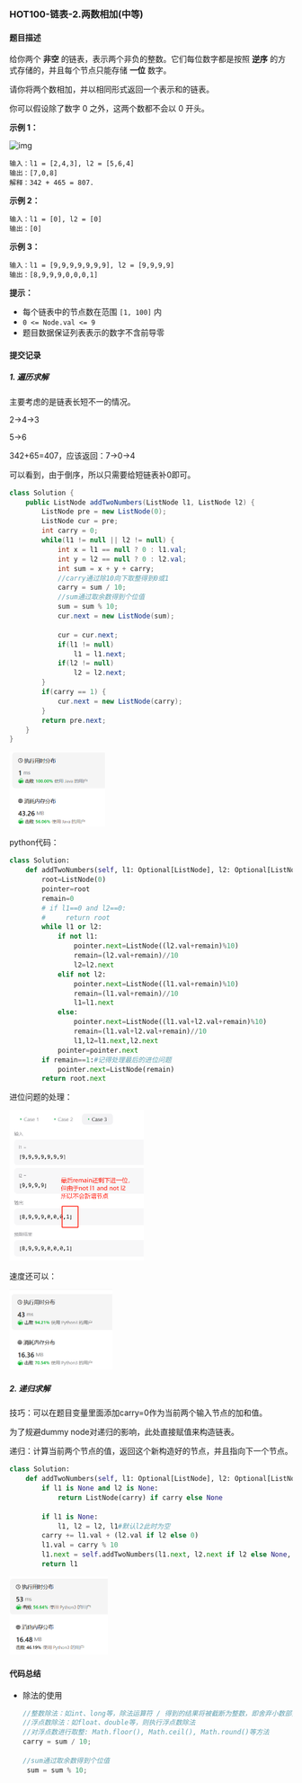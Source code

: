 ### HOT100-链表-2.两数相加(中等)

#### 题目描述

给你两个 **非空** 的链表，表示两个非负的整数。它们每位数字都是按照 **逆序** 的方式存储的，并且每个节点只能存储 **一位** 数字。

请你将两个数相加，并以相同形式返回一个表示和的链表。

你可以假设除了数字 0 之外，这两个数都不会以 0 开头。

 

**示例 1：**

![img](https://assets.leetcode-cn.com/aliyun-lc-upload/uploads/2021/01/02/addtwonumber1.jpg)

```
输入：l1 = [2,4,3], l2 = [5,6,4]
输出：[7,0,8]
解释：342 + 465 = 807.
```

**示例 2：**

```
输入：l1 = [0], l2 = [0]
输出：[0]
```

**示例 3：**

```
输入：l1 = [9,9,9,9,9,9,9], l2 = [9,9,9,9]
输出：[8,9,9,9,0,0,0,1]
```

 

**提示：**

- 每个链表中的节点数在范围 `[1, 100]` 内
- `0 <= Node.val <= 9`
- 题目数据保证列表表示的数字不含前导零



#### 提交记录

##### 1. 遍历求解

主要考虑的是链表长短不一的情况。

2→4→3

5→6

342+65=407，应该返回：7→0→4

可以看到，由于倒序，所以只需要给短链表补0即可。

```java
class Solution {
    public ListNode addTwoNumbers(ListNode l1, ListNode l2) {
        ListNode pre = new ListNode(0);
        ListNode cur = pre;
        int carry = 0;
        while(l1 != null || l2 != null) {
            int x = l1 == null ? 0 : l1.val;
            int y = l2 == null ? 0 : l2.val;
            int sum = x + y + carry;
            //carry通过除10向下取整得到0或1
            carry = sum / 10;
            //sum通过取余数得到个位值
            sum = sum % 10;
            cur.next = new ListNode(sum);

            cur = cur.next;
            if(l1 != null)
                l1 = l1.next;
            if(l2 != null)
                l2 = l2.next;
        }
        if(carry == 1) {
            cur.next = new ListNode(carry);
        }
        return pre.next;
    }
}
```

<img src="images\image-20240301112027304.png" alt="image-20240301112027304" style="zoom:50%;" />



python代码：

````python
class Solution:
    def addTwoNumbers(self, l1: Optional[ListNode], l2: Optional[ListNode]) -> Optional[ListNode]:
        root=ListNode(0)
        pointer=root
        remain=0
        # if l1==0 and l2==0:
        #     return root
        while l1 or l2:
            if not l1:
                pointer.next=ListNode((l2.val+remain)%10)
                remain=(l2.val+remain)//10
                l2=l2.next
            elif not l2:
                pointer.next=ListNode((l1.val+remain)%10)
                remain=(l1.val+remain)//10
                l1=l1.next
            else:
                pointer.next=ListNode((l1.val+l2.val+remain)%10)
                remain=(l1.val+l2.val+remain)//10
                l1,l2=l1.next,l2.next
            pointer=pointer.next
        if remain==1:#记得处理最后的进位问题
            pointer.next=ListNode(remain)
        return root.next
````

进位问题的处理：

<img src="images\image-20240301114253509.png" alt="image-20240301114253509" style="zoom:50%;" />

速度还可以：

<img src="images\image-20240301115159347.png" alt="image-20240301115159347" style="zoom:50%;" />



##### 2. 递归求解

技巧：可以在题目变量里面添加carry=0作为当前两个输入节点的加和值。

为了规避dummy node对递归的影响，此处直接赋值来构造链表。

递归：计算当前两个节点的值，返回这个新构造好的节点，并且指向下一个节点。

````python
class Solution:
    def addTwoNumbers(self, l1: Optional[ListNode], l2: Optional[ListNode], carry=0) -> Optional[ListNode]:
        if l1 is None and l2 is None: 
            return ListNode(carry) if carry else None

        if l1 is None:
            l1, l2 = l2, l1#默认l2此时为空
        carry += l1.val + (l2.val if l2 else 0)
        l1.val = carry % 10
        l1.next = self.addTwoNumbers(l1.next, l2.next if l2 else None, carry // 10)
        return l1
````

<img src="images\image-20240301115704792.png" alt="image-20240301115704792" style="zoom:50%;" />



#### 代码总结

- 除法的使用

  ````java
  //整数除法：如int、long等，除法运算符 / 得到的结果将被截断为整数，即舍弃小数部分
  //浮点数除法：如float、double等，则执行浮点数除法
  //对浮点数进行取整: Math.floor(), Math.ceil(), Math.round()等方法
  carry = sum / 10;
  
  //sum通过取余数得到个位值
   sum = sum % 10;
  ````
  
  